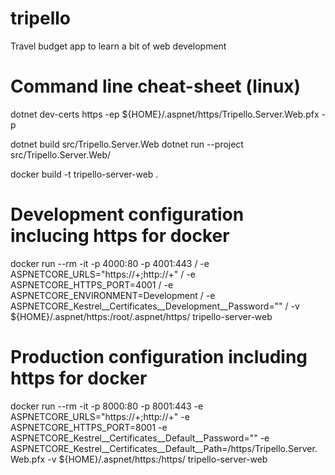 # tripello
Travel budget app to learn a bit of web development

# Command line cheat-sheet (linux)
dotnet dev-certs https -ep ${HOME}/.aspnet/https/Tripello.Server.Web.pfx -p <secretpassword>

dotnet build src/Tripello.Server.Web
dotnet run --project src/Tripello.Server.Web/

docker build -t tripello-server-web .

# Development configuration inclucing https for docker
docker run --rm -it -p 4000:80 -p 4001:443 /
-e ASPNETCORE_URLS="https://+;http://+" /
-e ASPNETCORE_HTTPS_PORT=4001 /
-e ASPNETCORE_ENVIRONMENT=Development /
-e ASPNETCORE_Kestrel__Certificates__Development__Password="<secretpassword>" /
-v ${HOME}/.aspnet/https:/root/.aspnet/https/ tripello-server-web

# Production configuration including https for docker
docker run --rm -it -p 8000:80 -p 8001:443 -e ASPNETCORE_URLS="https://+;http://+" -e ASPNETCORE_HTTPS_PORT=8001 -e ASPNETCORE_Kestrel__Certificates__Default__Password="<secretpassword>" -e ASPNETCORE_Kestrel__Certificates__Default__Path=/https/Tripello.Server.Web.pfx -v ${HOME}/.aspnet/https:/https/ tripello-server-web